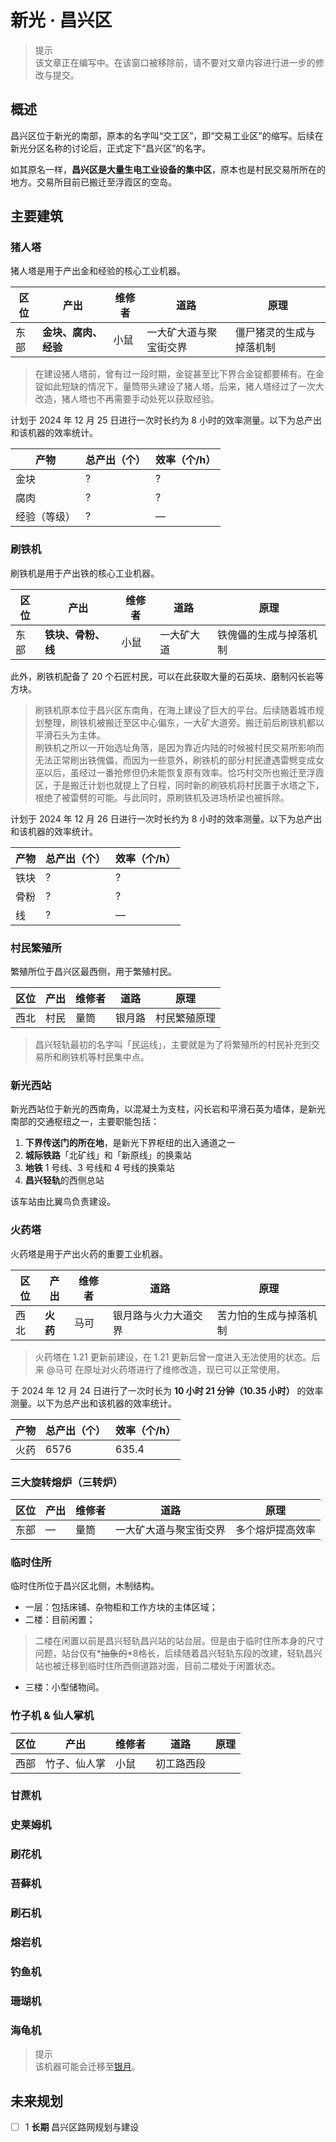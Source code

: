 # 新光 · 昌兴区

> 提示  
  该文章正在编写中。在该窗口被移除前，请不要对文章内容进行进一步的修改与提交。

## 概述

昌兴区位于新光的南部，原本的名字叫“交工区”，即“交易工业区”的缩写。后续在新光分区名称的讨论后，正式定下“昌兴区”的名字。

如其原名一样，**昌兴区是大量生电工业设备的集中区**，原本也是村民交易所所在的地方。交易所目前已搬迁至浮霞区的空岛。

## 主要建筑

### 猪人塔

猪人塔是用于产出金和经验的核心工业机器。

| 区位 | 产出 | 维修者 | 道路 | 原理 |
| --- | --- | --- | --- | --- |
| 东部 | **金块、腐肉、经验** | 小鼠 | 一大矿大道与聚宝街交界 | 僵尸猪灵的生成与掉落机制 | 

> 在建设猪人塔前，曾有过一段时期，金锭甚至比下界合金锭都要稀有。在金锭如此短缺的情况下，量筒带头建设了猪人塔。后来，猪人塔经过了一次大改造，猪人塔也不再需要手动处死以获取经验。

计划于 2024 年 12 月 25 日进行一次时长约为 8 小时的效率测量。以下为总产出和该机器的效率统计。

| 产物 | 总产出（个） | 效率（个/h） |
| --- | --- | --- |
| 金块 | ? | ? |
| 腐肉 | ? | ? |
| 经验（等级） | ? | — |

### 刷铁机

刷铁机是用于产出铁的核心工业机器。

| 区位 | 产出 | 维修者 | 道路 | 原理 |
| --- | --- | --- | --- | --- |
| 东部 | **铁块、骨粉、线** | 小鼠 | 一大矿大道 | 铁傀儡的生成与掉落机制 | 

此外，刷铁机配备了 20 个石匠村民，可以在此获取大量的石英块、磨制闪长岩等方块。

> 刷铁机原本位于昌兴区东南角，在海上建设了巨大的平台。后续随着城市规划整理，刷铁机被搬迁至区中心偏东，一大矿大道旁。搬迁前后刷铁机都以平滑石头为主体。  
  刷铁机之所以一开始选址角落，是因为靠近内陆的时候被村民交易所影响而无法正常刷出铁傀儡，而因为一些意外，刷铁机的部分村民遭遇雷劈变成女巫以后，虽经过一番抢修但仍未能恢复原有效率。恰巧村交所也搬迁至浮霞区，于是搬迁计划也就提上了日程，同时新的刷铁机将村民置于水塔之下，根绝了被雷劈的可能。与此同时，原刷铁机及进场桥梁也被拆除。

计划于 2024 年 12 月 26 日进行一次时长约为 8 小时的效率测量。以下为总产出和该机器的效率统计。

| 产物 | 总产出（个） | 效率（个/h） |
| --- | --- | --- |
| 铁块 | ? | ? |
| 骨粉 | ? | ? |
| 线 | ? | — |

### 村民繁殖所

繁殖所位于昌兴区最西侧，用于繁殖村民。

| 区位 | 产出 | 维修者 | 道路 | 原理 |
| --- | --- | --- | --- | --- |
| 西北 | 村民 | 量筒 | 银月路 | 村民繁殖原理 | 

> 昌兴轻轨最初的名字叫「民运线」，主要就是为了将繁殖所的村民补充到交易所和刷铁机等村民集中点。

### 新光西站

新光西站位于新光的西南角，以混凝土为支柱，闪长岩和平滑石英为墙体，是新光南部的交通枢纽之一，主要职能包括：

1. **下界传送门的所在地**，是新光下界枢纽的出入通道之一
2. **城际铁路**「北矿线」和「新原线」的换乘站
3. **地铁** 1 号线、3 号线和 4 号线的换乘站
4. **昌兴轻轨**的西侧总站

该车站由比翼鸟负责建设。

### 火药塔

火药塔是用于产出火药的重要工业机器。

| 区位 | 产出 | 维修者 | 道路 | 原理 |
| --- | --- | --- | --- | --- |
| 西北 | **火药** | 马可 | 银月路与火力大道交界 | 苦力怕的生成与掉落机制 | 

> 火药塔在 1.21 更新前建设，在 1.21 更新后曾一度进入无法使用的状态。后来 @马可 在原址对火药塔进行了维修改造，现已可以正常使用。

于 2024 年 12 月 24 日进行了一次时长为 **10 小时 21 分钟（10.35 小时）** 的效率测量。以下为总产出和该机器的效率统计。

| 产物 | 总产出（个） | 效率（个/h） |
| --- | --- | --- |
| 火药 | 6576 | 635.4 |

### 三大旋转熔炉（三转炉）

| 区位 | 产出 | 维修者 | 道路 | 原理 |
| --- | --- | --- | --- | --- |
| 东部 | — | 量筒 | 一大矿大道与聚宝街交界 | 多个熔炉提高效率 | 

### 临时住所

临时住所位于昌兴区北侧，木制结构。

- 一层：包括床铺、杂物柜和工作方块的主体区域；
- 二楼：目前闲置；
  
> 二楼在闲置以前是昌兴轻轨昌兴站的站台层。但是由于临时住所本身的尺寸问题，站台仅有*~~抽象的~~*8格长，后续随着昌兴轻轨东段的改建，轻轨昌兴站也被迁移到临时住所西侧道路对面，目前二楼处于闲置状态。

- 三楼：小型储物间。

### 竹子机 & 仙人掌机

| 区位 | 产出 | 维修者 | 道路 | 原理 |
| --- | --- | --- | --- | --- |
| 西部 | 竹子、仙人掌 | 小鼠 | 初工路西段 |  | 

### 甘蔗机

### 史莱姆机

### 刷花机

### 苔藓机

### 刷石机

### 熔岩机

### 钓鱼机

### 珊瑚机

### 海龟机

> 提示  
  该机器可能会迁移至[银月](../silvermoon/README.md)。

## 未来规划

- [ ] 1 **长期** 昌兴区路网规划与建设
